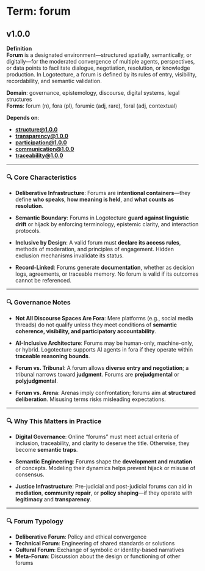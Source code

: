 # Term: forum

## v1.0.0

**Definition**  
**Forum** is a designated environment—structured spatially, semantically, or digitally—for the moderated convergence of multiple agents, perspectives, or data points to facilitate dialogue, negotiation, resolution, or knowledge production. In Logotecture, a forum is defined by its rules of entry, visibility, recordability, and semantic validation.

**Domain**: governance, epistemology, discourse, digital systems, legal structures  
**Forms**: forum (n), fora (pl), forumic (adj, rare), foral (adj, contextual)

**Depends on**:  
- **structure@1.0.0**  
- **transparency@1.0.0**  
- **participation@1.0.0**  
- **communication@1.0.0**  
- **traceability@1.0.0**

---

### 🔍 Core Characteristics

- **Deliberative Infrastructure**: Forums are **intentional containers**—they define **who speaks**, **how meaning is held**, and **what counts as resolution**.

- **Semantic Boundary**: Forums in Logotecture **guard against linguistic drift** or hijack by enforcing terminology, epistemic clarity, and interaction protocols.

- **Inclusive by Design**: A valid forum must **declare its access rules**, methods of moderation, and principles of engagement. Hidden exclusion mechanisms invalidate its status.

- **Record-Linked**: Forums generate **documentation**, whether as decision logs, agreements, or traceable memory. No forum is valid if its outcomes cannot be referenced.

---

### 🔍 Governance Notes

- **Not All Discourse Spaces Are Fora**: Mere platforms (e.g., social media threads) do not qualify unless they meet conditions of **semantic coherence, visibility, and participatory accountability**.

- **AI-Inclusive Architecture**: Forums may be human-only, machine-only, or hybrid. Logotecture supports AI agents in fora if they operate within **traceable reasoning bounds**.

- **Forum vs. Tribunal**: A forum allows **diverse entry and negotiation**; a tribunal narrows toward **judgment**. Forums are **prejudgmental** or **polyjudgmental**.

- **Forum vs. Arena**: Arenas imply confrontation; forums aim at **structured deliberation**. Misusing terms risks misleading expectations.

---

### 🔍 Why This Matters in Practice

- **Digital Governance**: Online “forums” must meet actual criteria of inclusion, traceability, and clarity to deserve the title. Otherwise, they become **semantic traps**.

- **Semantic Engineering**: Forums shape the **development and mutation** of concepts. Modeling their dynamics helps prevent hijack or misuse of consensus.

- **Justice Infrastructure**: Pre-judicial and post-judicial forums can aid in **mediation**, **community repair**, or **policy shaping**—if they operate with **legitimacy** and **transparency**.

---

### 🔍 Forum Typology

- **Deliberative Forum**: Policy and ethical convergence  
- **Technical Forum**: Engineering of shared standards or solutions  
- **Cultural Forum**: Exchange of symbolic or identity-based narratives  
- **Meta-Forum**: Discussion about the design or functioning of other forums
